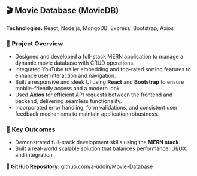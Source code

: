 <h2>🎬 Movie Database (MovieDB)</h2>

<p><strong>Technologies:</strong> React, Node.js, MongoDB, Express, Bootstrap, Axios</p>

<h3>📌 Project Overview</h3>
<ul>
  <li>Designed and developed a full-stack MERN application to manage a dynamic movie database with CRUD operations.</li>
  <li>Integrated YouTube trailer embedding and top-rated sorting features to enhance user interaction and navigation.</li>
  <li>Built a responsive and sleek UI using <strong>React</strong> and <strong>Bootstrap</strong> to ensure mobile-friendly access and a modern look.</li>
  <li>Used <strong>Axios</strong> for efficient API requests between the frontend and backend, delivering seamless functionality.</li>
  <li>Incorporated error handling, form validations, and consistent user feedback mechanisms to maintain application robustness.</li>
</ul>

<h3>🎯 Key Outcomes</h3>
<ul>
  <li>Demonstrated full-stack development skills using the <strong>MERN stack</strong>.</li>
  <li>Built a real-world scalable solution that balances performance, UI/UX, and integration.</li>
</ul>

<p><strong>🔗 GitHub Repository:</strong> <a href="https://github.com/a-uddin/Movie-Database" target="_blank">github.com/a-uddin/Movie-Database</a></p>
